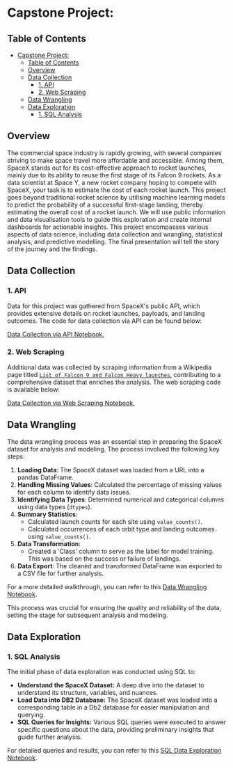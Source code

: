# Capstone Project:

## Table of Contents

- [Capstone Project:](#capstone-project)
  - [Table of Contents](#table-of-contents)
  - [Overview](#overview)
  - [Data Collection](#data-collection)
    - [1. API](#1-api)
    - [2. Web Scraping](#2-web-scraping)
  - [Data Wrangling](#data-wrangling)
  - [Data Exploration](#data-exploration)
    - [1. SQL Analysis](#1-sql-analysis)

 
## Overview

The commercial space industry is rapidly growing, with several companies striving to make space travel more affordable and accessible. Among them, SpaceX stands out for its cost-effective approach to rocket launches, mainly due to its ability to reuse the first stage of its Falcon 9 rockets. As a data scientist at Space Y, a new rocket company hoping to compete with SpaceX, your task is to estimate the cost of each rocket launch. This project goes beyond traditional rocket science by utilising machine learning models to predict the probability of a successful first-stage landing, thereby estimating the overall cost of a rocket launch. We will use public information and data visualisation tools to guide this exploration and create internal dashboards for actionable insights. This project encompasses various aspects of data science, including data collection and wrangling, statistical analysis, and predictive modelling. The final presentation will tell the story of the journey and the findings.

## Data Collection

### 1. API
Data for this project was gathered from SpaceX's public API, which provides extensive details on rocket launches, payloads, and landing outcomes. The code for data collection via API can be found below:

[Data Collection via API Notebook.](notebooks/01a_data-collection_api.ipynb)

### 2. Web Scraping
Additional data was collected by scraping information from a Wikipedia page titled [`List of Falcon 9 and Falcon Heavy launches`](https://en.wikipedia.org/wiki/List_of_Falcon_9_and_Falcon_Heavy_launches), contributing to a comprehensive dataset that enriches the analysis. The web scraping code is available below:

[Data Collection via Web Scraping Notebook.](notebooks/01b_data-collection_webscraping.ipynb)

## Data Wrangling

The data wrangling process was an essential step in preparing the SpaceX dataset for analysis and modeling. The process involved the following key steps:

1. **Loading Data**: The SpaceX dataset was loaded from a URL into a pandas DataFrame.
2. **Handling Missing Values**: Calculated the percentage of missing values for each column to identify data issues.
3. **Identifying Data Types**: Determined numerical and categorical columns using data types (`dtypes`).
4. **Summary Statistics**:
    - Calculated launch counts for each site using `value_counts()`.
    - Calculated occurrences of each orbit type and landing outcomes using `value_counts()`.
5. **Data Transformation**:
    - Created a 'Class' column to serve as the label for model training. This was based on the success or failure of landings.
6. **Data Export**: The cleaned and transformed DataFrame was exported to a CSV file for further analysis.

For a more detailed walkthrough, you can refer to this [Data Wrangling Notebook](./notebooks/data-wrangling.ipynb).

This process was crucial for ensuring the quality and reliability of the data, setting the stage for subsequent analysis and modeling.

## Data Exploration

### 1. SQL Analysis

The initial phase of data exploration was conducted using SQL to:

* **Understand the SpaceX Dataset:** A deep dive into the dataset to understand its structure, variables, and nuances.
* **Load Data into DB2 Database:** The SpaceX dataset was loaded into a corresponding table in a Db2 database for easier manipulation and querying.
* **SQL Queries for Insights:** Various SQL queries were executed to answer specific questions about the data, providing preliminary insights that guide further analysis.
  
For detailed queries and results, you can refer to this [SQL Data Exploration Notebook](notebooks/02_eda-sql_sqllite.ipynb).